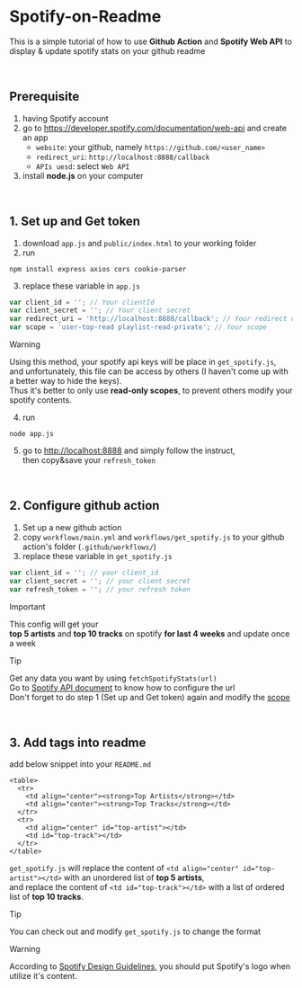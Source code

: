 # Spotify-on-Readme

This is a simple tutorial of how to use **Github Action** and **Spotify Web API** to display & update spotify stats on your github readme

<br>

## Prerequisite

1. having Spotify account
2. go to <https://developer.spotify.com/documentation/web-api> and create an app
   - `website`: your github, namely `https://github.com/<user_name>`
   - `redirect_uri`: `http://localhost:8888/callback`
   - `APIs uesd`: select `Web API`
3. install **node.js** on your computer

<br>

## 1. Set up and Get token

1. download `app.js` and `public/index.html` to your working folder
2. run
```
npm install express axios cors cookie-parser
```
3. replace these variable in `app.js`
```js
var client_id = ''; // Your clientId
var client_secret = ''; // Your client secret
var redirect_uri = 'http://localhost:8888/callback'; // Your redirect uri
var scope = 'user-top-read playlist-read-private'; // Your scope
```

> [!WARNING]
> Using this method, your spotify api keys will be place in `get_spotify.js`,  
> and unfortunately, this file can be access by others (I haven't come up with a better way to hide the keys).  
> Thus it's better to only use **read-only scopes**, to prevent others modify your spotify contents.

4. run
```
node app.js
```
5. go to <http://localhost:8888> and simply follow the instruct,  
   then copy&save your `refresh_token` 

<br>

## 2. Configure github action

1. Set up a new github action
2. copy `workflows/main.yml` and `workflows/get_spotify.js` to your github action's folder (`.github/workflows/`)
3. replace these variable in `get_spotify.js`
```js
var client_id = ''; // your client_id
var client_secret = ''; // your client secret
var refresh_token = ''; // your refresh token
```

> [!IMPORTANT]
> This config will get your  
> **top 5 artists** and **top 10 tracks** on spotify **for last 4 weeks**
> and update once a week

> [!TIP]
> Get any data you want by using `fetchSpotifyStats(url)`  
> Go to [Spotify API document](https://developer.spotify.com/documentation/web-api/reference/get-users-top-artists-and-tracks) to know how to configure the url  
> Don't forget to do step 1 (Set up and Get token) again and modify the [scope](https://developer.spotify.com/documentation/web-api/concepts/scopes)

<br>

## 3. Add tags into readme

add below snippet into your `README.md`
```
<table>
  <tr>
    <td align="center"><strong>Top Artists</strong></td>
    <td align="center"><strong>Top Tracks</strong></td>
  </tr>
  <tr>
    <td align="center" id="top-artist"></td>
    <td id="top-track"></td>
  </tr>
</table>
```
`get_spotify.js` will replace the content of `<td align="center" id="top-artist"></td>` with an unordered list of **top 5 artists**,  
and replace the content of `<td id="top-track"></td>` with a list of ordered list of **top 10 tracks**.  

> [!TIP]
> You can check out and modify `get_spotify.js` to change the format

> [!WARNING]
> According to [Spotify Design Guidelines](https://developer.spotify.com/documentation/design), you should put Spotify's logo when utilize it's content.
